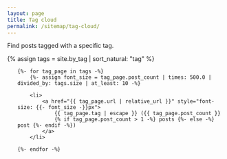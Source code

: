 ```yaml
---
layout: page
title: Tag cloud
permalink: /sitemap/tag-cloud/
---
```


Find posts tagged with a specific tag.

{% assign tags = site.by_tag | sort_natural: "tag" %}

<ul>

    {%- for tag_page in tags -%}
        {%- assign font_size = tag_page.post_count | times: 500.0 | divided_by: tags.size | at_least: 10 -%}

        <li>
            <a href="{{ tag_page.url | relative_url }}" style="font-size: {{- font_size -}}px">
                {{ tag_page.tag | escape }} ({{ tag_page.post_count }}
                {% if tag_page.post_count > 1 -%} posts {%- else -%} post {%- endif -%})
            </a>
        </li>

    {%- endfor -%}

</ul>
